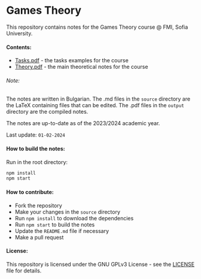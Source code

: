 # Games Theory

This repository contains notes for the Games Theory course @ FMI, Sofia University.

#### Contents:
- [Tasks.pdf](./output/Tasks.pdf) - the tasks examples for the course
- [Theory.pdf](./output/Theory.pdf) - the main theoretical notes for the course


###### Note:
The notes are written in Bulgarian. The .md files in the `source` directory are the LaTeX containing files that can be edited. The .pdf files in the `output` directory are the compiled notes.

The notes are up-to-date as of the 2023/2024 academic year. 

Last update: `01-02-2024` 

#### How to build the notes:
Run in the root directory:
```bash
npm install
npm start
```

#### How to contribute:
- Fork the repository
- Make your changes in the `source` directory
- Run `npm install` to download the dependencies
- Run `npm start` to build the notes
- Update the `README.md` file if necessary
- Make a pull request

#### License:
This repository is licensed under the GNU GPLv3 License - see the [LICENSE](./LICENSE) file for details.
